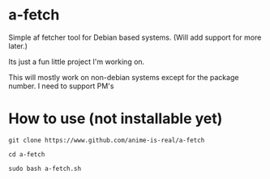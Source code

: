 # a-fetch
Simple af fetcher tool for Debian based systems. (Will add support for more later.)

Its just a fun little project I'm working on. 

This will mostly work on non-debian systems except for the package number. I need to support PM's

# How to use (not installable yet)

`git clone https://www.github.com/anime-is-real/a-fetch`

`cd a-fetch`

`sudo bash a-fetch.sh`
